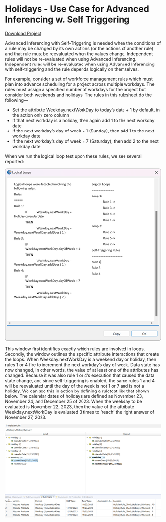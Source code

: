 # Holidays - Use Case for Advanced Inferencing w. Self Triggering

[Download Project](https://github.com/corticon/templates/blob/main/Projects/Holidays%20-%20Use%20Case%20for%20Advanced%20Inferencing%20w.%20Self%20Triggering/Holidays%20-%20Use%20Case%20for%20Advanced%20Inferencing%20w.%20Self%20Triggering.zip
)


Advanced Inferencing with Self-Triggering is needed when the conditions of a rule may be changed by its own actions (or the actions of another rule) and that rule must be reevaluated when the values change. Independent rules will not be re-evaluated when using Advanced Inferencing. Independent rules will be re-evaluated when using Advanced Inferencing with self-triggering and the rule depends logically on themselves.

For example, consider a set of workforce management rules which must plan into advance scheduling for a project across multiple workdays. The rules must assign a specified number of workdays for the project but consider both weekends and holidays. 
The rules in this rulesheet do the following—
- Set the attribute Weekday.nextWorkDay to today’s date + 1 by default, in the action only zero column
- If that next workday is a holiday, then again add 1 to the next workday date
- If the next workday’s day of week = 1 (Sunday), then add 1 to the next workday date
- If the next workday’s day of week = 7 (Saturday), then add 2 to the next workday date

When we run the logical loop test upon these rules, we see several reported:

![Alt text](images/holiday_loops.png)

This window first identifies exactly which rules are involved in loops. Secondly, the window outlines the specific attribute interactions that create the loops.
When Weekday.nextWorkDay is a weekend day or holiday, then rules 1 or 4 fire to increment the next workday’s day of week. Data state has now changed, in other words, the value of at least one of the attributes has changed. 
Because it was also rule 1 or 4’s execution that caused the data state change, and since self-triggering is enabled, the same rules 1 and 4 will be reevaluated until the day of the week is not 1 or 7 and is not a holiday. 
We can see this in action by defining a ruletest like that shown below. The calendar dates of holidays are defined as November 23, November 24, and December 25 of 2023. When the weekday to be evaluated is November 22, 2023, then the value of the attribute Weekday.nextWorkDay is evaluated 3 times to ‘reach’ the right answer of November 27, 2023. 

 ![Alt text](images/holidayTest.png)
